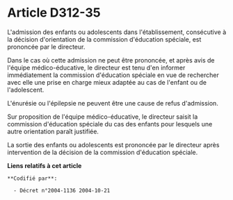 # Article D312-35

L'admission des enfants ou adolescents dans l'établissement, consécutive à la décision d'orientation de la commission
d'éducation spéciale, est prononcée par le directeur.

Dans le cas où cette admission ne peut être prononcée, et après avis de l'équipe médico-éducative, le directeur est tenu d'en
informer immédiatement la commission d'éducation spéciale en vue de rechercher avec elle une prise en charge mieux adaptée au
cas de l'enfant ou de l'adolescent.

L'énurésie ou l'épilepsie ne peuvent être une cause de refus d'admission.

Sur proposition de l'équipe médico-éducative, le directeur saisit la commission d'éducation spéciale du cas des enfants pour
lesquels une autre orientation paraît justifiée.

La sortie des enfants ou adolescents est prononcée par le directeur après intervention de la décision de la commission
d'éducation spéciale.

**Liens relatifs à cet article**

	**Codifié par**:

	  - Décret n°2004-1136 2004-10-21
